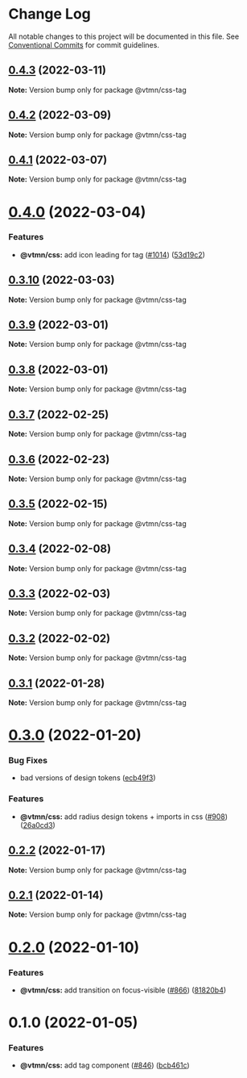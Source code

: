 # Change Log

All notable changes to this project will be documented in this file.
See [Conventional Commits](https://conventionalcommits.org) for commit guidelines.

## [0.4.3](https://github.com/Decathlon/vitamin-web/compare/@vtmn/css-tag@0.4.2...@vtmn/css-tag@0.4.3) (2022-03-11)

**Note:** Version bump only for package @vtmn/css-tag





## [0.4.2](https://github.com/Decathlon/vitamin-web/compare/@vtmn/css-tag@0.4.1...@vtmn/css-tag@0.4.2) (2022-03-09)

**Note:** Version bump only for package @vtmn/css-tag





## [0.4.1](https://github.com/Decathlon/vitamin-web/compare/@vtmn/css-tag@0.4.0...@vtmn/css-tag@0.4.1) (2022-03-07)

**Note:** Version bump only for package @vtmn/css-tag





# [0.4.0](https://github.com/Decathlon/vitamin-web/compare/@vtmn/css-tag@0.3.10...@vtmn/css-tag@0.4.0) (2022-03-04)


### Features

* **@vtmn/css:** add icon leading for tag ([#1014](https://github.com/Decathlon/vitamin-web/issues/1014)) ([53d19c2](https://github.com/Decathlon/vitamin-web/commit/53d19c23a6f69a0994c90d343aa64528aad9a304))





## [0.3.10](https://github.com/Decathlon/vitamin-web/compare/@vtmn/css-tag@0.3.9...@vtmn/css-tag@0.3.10) (2022-03-03)

**Note:** Version bump only for package @vtmn/css-tag





## [0.3.9](https://github.com/Decathlon/vitamin-web/compare/@vtmn/css-tag@0.3.8...@vtmn/css-tag@0.3.9) (2022-03-01)

**Note:** Version bump only for package @vtmn/css-tag





## [0.3.8](https://github.com/Decathlon/vitamin-web/compare/@vtmn/css-tag@0.3.7...@vtmn/css-tag@0.3.8) (2022-03-01)

**Note:** Version bump only for package @vtmn/css-tag





## [0.3.7](https://github.com/Decathlon/vitamin-web/compare/@vtmn/css-tag@0.3.6...@vtmn/css-tag@0.3.7) (2022-02-25)

**Note:** Version bump only for package @vtmn/css-tag





## [0.3.6](https://github.com/Decathlon/vitamin-web/compare/@vtmn/css-tag@0.3.5...@vtmn/css-tag@0.3.6) (2022-02-23)

**Note:** Version bump only for package @vtmn/css-tag





## [0.3.5](https://github.com/Decathlon/vitamin-web/compare/@vtmn/css-tag@0.3.4...@vtmn/css-tag@0.3.5) (2022-02-15)

**Note:** Version bump only for package @vtmn/css-tag





## [0.3.4](https://github.com/Decathlon/vitamin-web/compare/@vtmn/css-tag@0.3.3...@vtmn/css-tag@0.3.4) (2022-02-08)

**Note:** Version bump only for package @vtmn/css-tag





## [0.3.3](https://github.com/Decathlon/vitamin-web/compare/@vtmn/css-tag@0.3.2...@vtmn/css-tag@0.3.3) (2022-02-03)

**Note:** Version bump only for package @vtmn/css-tag





## [0.3.2](https://github.com/Decathlon/vitamin-web/compare/@vtmn/css-tag@0.3.1...@vtmn/css-tag@0.3.2) (2022-02-02)

**Note:** Version bump only for package @vtmn/css-tag





## [0.3.1](https://github.com/Decathlon/vitamin-web/compare/@vtmn/css-tag@0.3.0...@vtmn/css-tag@0.3.1) (2022-01-28)

**Note:** Version bump only for package @vtmn/css-tag





# [0.3.0](https://github.com/Decathlon/vitamin-web/compare/@vtmn/css-tag@0.2.2...@vtmn/css-tag@0.3.0) (2022-01-20)


### Bug Fixes

* bad versions of design tokens ([ecb49f3](https://github.com/Decathlon/vitamin-web/commit/ecb49f3d1e672cb3ba78c23dc64fd899ea4a08c1))


### Features

* **@vtmn/css:** add radius design tokens + imports in css ([#908](https://github.com/Decathlon/vitamin-web/issues/908)) ([26a0cd3](https://github.com/Decathlon/vitamin-web/commit/26a0cd3809792e9ea127bfaa8aa66ed3bd276990))





## [0.2.2](https://github.com/Decathlon/vitamin-web/compare/@vtmn/css-tag@0.2.1...@vtmn/css-tag@0.2.2) (2022-01-17)

**Note:** Version bump only for package @vtmn/css-tag





## [0.2.1](https://github.com/Decathlon/vitamin-web/compare/@vtmn/css-tag@0.2.0...@vtmn/css-tag@0.2.1) (2022-01-14)

**Note:** Version bump only for package @vtmn/css-tag





# [0.2.0](https://github.com/Decathlon/vitamin-web/compare/@vtmn/css-tag@0.1.0...@vtmn/css-tag@0.2.0) (2022-01-10)


### Features

* **@vtmn/css:** add transition on focus-visible ([#866](https://github.com/Decathlon/vitamin-web/issues/866)) ([81820b4](https://github.com/Decathlon/vitamin-web/commit/81820b4ebfcd8df223b8415885cb37a5d4ab5bd2))





# 0.1.0 (2022-01-05)


### Features

* **@vtmn/css:** add tag component ([#846](https://github.com/Decathlon/vitamin-web/issues/846)) ([bcb461c](https://github.com/Decathlon/vitamin-web/commit/bcb461c8115e4594075b5a678e113191e13c73ac))
